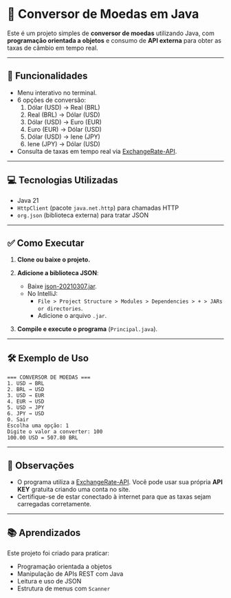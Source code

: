 # 💱 Conversor de Moedas em Java

Este é um projeto simples de **conversor de moedas** utilizando Java, com **programação orientada a objetos** e consumo de **API externa** para obter as taxas de câmbio em tempo real.

---

## 🚀 Funcionalidades

- Menu interativo no terminal.
- 6 opções de conversão:
  1. Dólar (USD) → Real (BRL)  
  2. Real (BRL) → Dólar (USD)  
  3. Dólar (USD) → Euro (EUR)  
  4. Euro (EUR) → Dólar (USD)  
  5. Dólar (USD) → Iene (JPY)  
  6. Iene (JPY) → Dólar (USD)  
- Consulta de taxas em tempo real via [ExchangeRate-API](https://www.exchangerate-api.com/).

---

## 💻 Tecnologias Utilizadas

- Java 21
- `HttpClient` (pacote `java.net.http`) para chamadas HTTP
- `org.json` (biblioteca externa) para tratar JSON

---


## ✅ Como Executar

1. **Clone ou baixe o projeto.**

2. **Adicione a biblioteca JSON**:
   - Baixe [json-20210307.jar](https://repo1.maven.org/maven2/org/json/json/20210307/json-20210307.jar).
   - No IntelliJ:
     - `File > Project Structure > Modules > Dependencies > + > JARs or directories`.
     - Adicione o arquivo `.jar`.

3. **Compile e execute o programa** (`Principal.java`).

---

## 🛠️ Exemplo de Uso

```
=== CONVERSOR DE MOEDAS ===
1. USD → BRL
2. BRL → USD
3. USD → EUR
4. EUR → USD
5. USD → JPY
6. JPY → USD
0. Sair
Escolha uma opção: 1
Digite o valor a converter: 100
100.00 USD = 507.80 BRL
```

---

## 📌 Observações

- O programa utiliza a [ExchangeRate-API](https://www.exchangerate-api.com/). Você pode usar sua própria **API KEY** gratuita criando uma conta no site.
- Certifique-se de estar conectado à internet para que as taxas sejam carregadas corretamente.

---

## 📚 Aprendizados

Este projeto foi criado para praticar:

- Programação orientada a objetos
- Manipulação de APIs REST com Java
- Leitura e uso de JSON
- Estrutura de menus com `Scanner`
